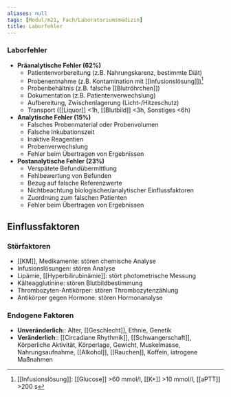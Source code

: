 ```yaml
---
aliases: null
tags: [Modul/m21, Fach/Laboratoriumsmedizin]
title: Laborfehler
---
```

### Laborfehler
- **Präanalytische Fehler (62%)**
	- Patientenvorbereitung (z.B. Nahrungskarenz, bestimmte Diät)
	- Probenentnahme (z.B. Kontamination mit [[Infusionslösung]])[^1]
	- Probenbehältnis (z.B. falsche [[Blutröhrchen]])
	- Dokumentation (z.B. Patientenverwechslung)
	- Aufbereitung, Zwischenlagerung (Licht-/Hitzeschutz)
	- Transport ([[Liquor]] <1h, [[Blutbild]] <3h, Sonstiges <6h)
- **Analytische Fehler (15%)**
	- Falsches Probenmaterial oder Probenvolumen
	- Falsche Inkubationszeit
	- Inaktive Reagentien
	- Probenverwechslung
	- Fehler beim Übertragen von Ergebnissen
- **Postanalytische Fehler (23%)**
	- Verspätete Befundübermittlung
	- Fehlbewertung von Befunden
	- Bezug auf falsche Referenzwerte
	- Nichtbeachtung biologischer/analytischer Einflussfaktoren
	- Zuordnung zum falschen Patienten
	- Fehler beim Übertragen von Ergebnissen

## Einflussfaktoren
### Störfaktoren
- [[KM]], Medikamente: stören chemische Analyse
- Infusionslösungen: stören Analyse
- Lipämie, [[Hyperbilirubinämie]]: stört photometrische Messung 
- Kälteagglutinine: stören Blutbildbestimmung 
- Thrombozyten-Antikörper: stören Thrombozytenzählung 
- Antikörper gegen Hormone: stören Hormonanalyse
### Endogene Faktoren
- **Unveränderlich**:: Alter, [[Geschlecht]], Ethnie, Genetik
- **Veränderlich**:: [[Circadiane Rhythmik]], [[Schwangerschaft]], Körperliche Aktivität, Körperlage, Gewicht, Muskelmasse, Nahrungsaufnahme, [[Alkohol]], [[Rauchen]], Koffein, iatrogene Maßnahmen


[^1]: [[Infusionslösung]]: [[Glucose]] >60 mmol/l, [[K+]] >10 mmol/l, [[aPTT]] >200 s